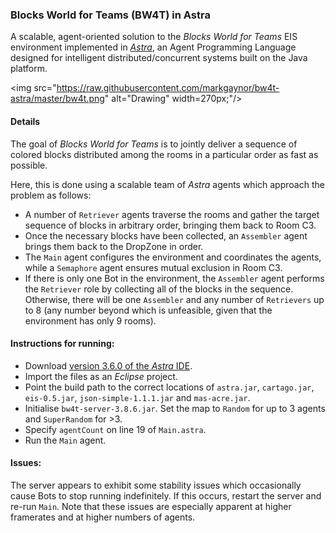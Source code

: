 ### Blocks World for Teams (BW4T) in Astra 

A scalable, agent-oriented solution to the *Blocks World for Teams* EIS environment implemented in [*Astra*](http://astralanguage.com/wordpress/), an Agent Programming Language designed for intelligent distributed/concurrent systems built on the Java platform. 

<img src="https://raw.githubusercontent.com/markgaynor/bw4t-astra/master/bw4t.png" alt="Drawing" width=270px;"/>

#### Details
The goal of *Blocks World for Teams* is to jointly deliver a sequence of colored blocks distributed among the rooms in a particular order as fast as possible.

Here, this is done using a scalable team of *Astra* agents which approach the problem as follows:
* A number of ```Retriever``` agents traverse the rooms and gather the target sequence of blocks in arbitrary order, bringing them back to Room C3. 
* Once the necessary blocks have been collected, an ```Assembler``` agent brings them back to the DropZone in order. 
* The ```Main``` agent configures the environment and coordinates the agents, while a ```Semaphore``` agent ensures mutual exclusion in Room C3. 
* If there is only one Bot in the environment, the ```Assembler``` agent performs the ```Retriever``` role by collecting all of the blocks in the sequence. Otherwise, there will be one ```Assembler``` and any number of ```Retrievers``` up to 8 (any number beyond which is unfeasible, given that the environment has only 9 rooms).

 
#### Instructions for running:
* Download [version 3.6.0 of the *Astra* IDE](http://astralanguage.com/wordpress/download/).
* Import the files as an *Eclipse* project.
* Point the build path to the correct locations of ```astra.jar```, ```cartago.jar```, ```eis-0.5.jar```, ```json-simple-1.1.1.jar``` and ```mas-acre.jar```.
* Initialise ```bw4t-server-3.8.6.jar```. Set the map to ```Random``` for up to 3 agents and ```SuperRandom``` for >3.
* Specify ```agentCount``` on line 19 of ```Main.astra```.
* Run the ```Main``` agent.

#### Issues: 
The server appears to exhibit some stability issues which occasionally cause Bots to stop running indefinitely. If this occurs, restart the server and re-run ```Main```. Note that these issues are especially apparent at higher framerates and at higher numbers of agents. 
